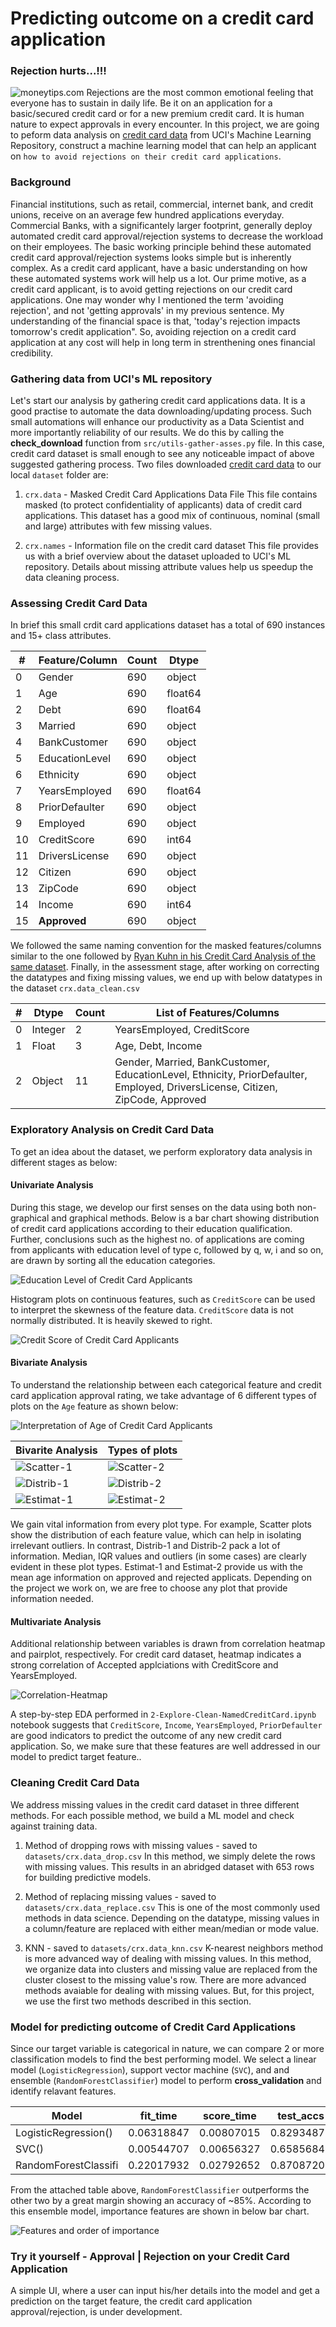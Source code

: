 # Predicting outcome on a credit card application

### Rejection hurts...!!!  
![moneytips.com](/images/moneytips_rejection.jpeg)
Rejections are the most common emotional feeling that everyone has to sustain in daily life. Be it on an application for a basic/secured credit card or for a new premium credit card. It is human nature to expect approvals in every encounter. In this project, we are going to peform data analysis on [credit card data](https://archive.ics.uci.edu/ml/datasets/default+of+credit+card+clients) from UCI's Machine Learning Repository, construct a machine learning model that can help an applicant on `how to avoid rejections on their credit card applications`.

### Background
Financial institutions, such as retail, commercial, internet bank, and credit unions, receive on an average few hundred applications everyday. Commercial Banks, with a significantely larger footprint, generally deploy automated credit card approval/rejection systems to decrease the workload on their employees. The basic working principle behind these automated credit card approval/rejection systems looks simple but is inherently complex. As a credit card applicant, have a basic understanding on how these automated systems work will help us a lot. Our prime motive, as a credit card applicant, is to avoid getting rejections on our credit card applications. One may wonder why I mentioned the term 'avoiding rejection', and not 'getting approvals' in my previous sentence. My understanding of the financial space is that, 'today's rejection impacts tomorrow's credit application". So, avoiding rejection on a credit card application at any cost will help in long term in strenthening ones financial credibility.

### Gathering data from UCI's ML repository
Let's start our analysis by gathering credit card applications data. It is a good practise to automate the data downloading/updating process. Such small automations will enhance our productivity as a Data Scientist and more importantly reliability of our results. We do this by calling the **check_download** function from `src/utils-gather-asses.py` file. In this case, credit card dataset is small enough to see any noticeable impact of above suggested gathering process. Two files downloaded [credit card data](https://archive.ics.uci.edu/ml/datasets/default+of+credit+card+clients) to our local  `dataset` folder are:

1. `crx.data` - Masked Credit Card Applications Data File
This file contains masked (to protect confidentiality of applicants) data of credit card applications. This dataset has a good mix of continuous, nominal (small and large) attributes with few missing values. 

2. `crx.names` - Information file on the credit card dataset
This file provides us with a brief overview about the dataset uploaded to UCI's ML repository. Details about missing attribute values help us speedup the data cleaning process.


### Assessing Credit Card Data
In brief this small crdit card applications dataset has a total of 690 instances and 15+ class attributes. 

| # |   Feature/Column  | Count |  Dtype |    
|---|  ---------------- | ------| -------|  
| 0 |  Gender           | 690   | object |
| 1 |  Age              | 690   | float64|
| 2 |  Debt             | 690   | float64|
| 3 |  Married          | 690   | object |
| 4 |  BankCustomer     | 690   | object |
| 5 |  EducationLevel   | 690   | object |
| 6 |  Ethnicity        | 690   | object |
| 7 |  YearsEmployed    | 690   | float64|
| 8 |  PriorDefaulter   | 690   | object |
| 9 |  Employed         | 690   | object |
| 10|  CreditScore      | 690   | int64  |
| 11|  DriversLicense   | 690   | object |
| 12|  Citizen          | 690   | object |
| 13|  ZipCode          | 690   | object |
| 14|  Income           | 690   | int64  |
| 15|  **Approved**     | 690   | object |

We followed the same naming convention for the masked features/columns similar to the one followed by [Ryan Kuhn in his Credit Card Analysis of the same dataset](http://rstudio-pubs-static.s3.amazonaws.com/73039_9946de135c0a49daa7a0a9eda4a67a72.html). Finally, in the assessment stage, after working on correcting the datatypes and fixing missing values, we end up with below datatypes in the dataset `crx.data_clean.csv`

| # |   Dtype  | Count |    List of Features/Columns |   
|---|  ------- | ------| ----------------------------|
| 0 |  Integer |   2   | YearsEmployed, CreditScore  | 
| 1 |  Float   |   3   | Age, Debt, Income           | 
| 2 |  Object  |  11   | Gender, Married, BankCustomer, EducationLevel, Ethnicity, PriorDefaulter, Employed, DriversLicense, Citizen, ZipCode, Approved |  


### Exploratory Analysis on Credit Card Data 
To get an idea about the dataset, we perform exploratory data analysis in different stages as below: 

#### **Univariate Analysis**
During this stage, we develop our first senses on the data using both non-graphical and graphical methods. Below is a bar chart showing distribution of credit card applications according to their education qualification. Further, conclusions such as the highest no. of applications are coming from applicants with education level of type c, followed by q, w, i and so on, are drawn by sorting all the education categories.  

![Education Level of Credit Card Applicants](/images/uv_education.png)

Histogram plots on continuous features, such as `CreditScore`  can be used to interpret the skewness of the feature data. `CreditScore` data is not normally distributed. It is heavily skewed to right.  

![Credit Score of Credit Card Applicants](/images/uv_creditscore.png)

#### **Bivariate Analysis**
To understand the relationship between each categorical feature and credit card application approval rating, we take advantage of 6 different types of plots on the `Age` feature as shown below: 

![Interpretation of Age of Credit Card Applicants](/images/bv_age.png)

| 			Bivarite Analysis 	   | 		Types of plots			   |
|----------------------------------|-----------------------------------|
|![Scatter-1](/images/bv_age1.png) | ![Scatter-2](/images/bv_age2.png) |
|![Distrib-1](/images/bv_age3.png) | ![Distrib-2](/images/bv_age4.png) |
|![Estimat-1](/images/bv_age5.png) | ![Estimat-2](/images/bv_age6.png) |

We gain vital information from every plot type. For example, Scatter plots show the distribution of each feature value, which can help in isolating irrelevant outliers. In contrast, Distrib-1 and Distrib-2 pack a lot of information. Median, IQR values and outliers (in some cases) are clearly evident in these plot types. Estimat-1 and Estimat-2 provide us with the mean age information on approved and rejected applicats. Depending on the project we work on, we are free to choose any plot that provide information needed.   
 

#### **Multivariate Analysis**
Additional relationship between variables is drawn from correlation heatmap and pairplot, respectively. For credit card dataset, heatmap indicates a strong correlation of Accepted applciations with CreditScore and YearsEmployed.

![Correlation-Heatmap](/images/mv_corr.png)


A step-by-step EDA performed in `2-Explore-Clean-NamedCreditCard.ipynb` notebook suggests that `CreditScore`, `Income`, `YearsEmployed`, `PriorDefaulter` are good indicators to predict the outcome of any new credit card application.  So, we make sure that these features are well addressed in our model to predict target feature.. 


### Cleaning Credit Card Data
We address missing values in the credit card dataset in three different methods. For each possible method, we build a ML model and check against training data.  

1. Method of dropping rows with missing values - saved to `datasets/crx.data_drop.csv`
In this method, we simply delete the rows with missing values. This results in an abridged dataset with 653 rows for building predictive models.   

2. Method of replacing missing values - saved to `datasets/crx.data_replace.csv` 
This is one of the most commonly used methods in data science. Depending on the datatype, missing values in a column/feature are replaced with either mean/median or mode value.  

3. KNN - saved to `datasets/crx.data_knn.csv`
K-nearest neighbors method is more advanced way of dealing with missing values. In this method, we organize data into clusters and missing value are replaced from the cluster closest to the missing value's row. There are more advanced methods avaiable for dealing with missing values. But, for this project, we use the first two methods described in this section.   

### Model for predicting outcome of Credit Card Applications 
Since our target variable is categorical in nature, we can compare 2 or more classification models to find the best performing model. We select a linear model (`LogisticRegression`), support vector machine (`SVC`), and and ensemble (`RandomForestClassifier`) model to perform **cross_validation** and identify relavant features.   


| Model                | fit_time     | score_time   | test_accs    | test_f1_s    | test_rocs    |
| -------------------- | ------------ | ------------ | ------------ | ------------ | ------------ |
| LogisticRegression() |   0.06318847 |   0.00807015 |    0.8293487 |   0.84800212 |   0.89110637 |
| SVC()                |   0.00544707 |   0.00656327 |    0.6585684 |   0.74696658 |   0.68442674 |
| RandomForestClassifi |   0.22017932 |   0.02792652 |   0.87087203 |   0.88246972 |   0.93674769 |


From the attached table above, `RandomForestClassifier` outperforms the other two by a great margin showing an accuracy of ~85%. According to this ensemble model, importance features are shown in below bar chart.   


![Features and order of importance](/images/fimportance.png)


### Try it yourself - Approval | Rejection on your Credit Card Application 
A simple UI, where a user can input his/her details into the model and get a prediction on the target feature, the credit card application approval/rejection, is under development.  

